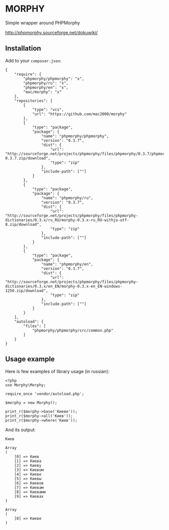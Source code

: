 MORPHY
======

Simple wrapper around PHPMorphy

http://phpmorphy.sourceforge.net/dokuwiki/

Installation
------------

Add to your `composer.json`:

    {
        "require": {
            "phpmorphy/phpmorphy": "x",
            "phpmorphy/ru": "x",
            "phpmorphy/en": "x",
            "mac/morphy": "x"
        },
        "repositories": [
            {
                "type": "vcs",
                "url": "https://github.com/mac2000/morphy"
            },
            {
                "type": "package",
                "package": {
                    "name": "phpmorphy/phpmorphy",
                    "version": "0.3.7",
                    "dist": {
                        "url": "http://sourceforge.net/projects/phpmorphy/files/phpmorphy/0.3.7/phpmorphy-0.3.7.zip/download",
                        "type": "zip"
                    },
                    "include-path": [""]
                }
            },
            {
                "type": "package",
                "package": {
                    "name": "phpmorphy/ru",
                    "version": "0.3.7",
                    "dist": {
                        "url": "http://sourceforge.net/projects/phpmorphy/files/phpmorphy-dictionaries/0.3.x/ru_RU/morphy-0.3.x-ru_RU-withjo-utf-8.zip/download",
                        "type": "zip"
                    },
                    "include-path": [""]
                }
            },
            {
                "type": "package",
                "package": {
                    "name": "phpmorphy/en",
                    "version": "0.3.7",
                    "dist": {
                        "url": "http://sourceforge.net/projects/phpmorphy/files/phpmorphy-dictionaries/0.3.x/en_EN/morphy-0.3.x-en_EN-windows-1250.zip/download",
                        "type": "zip"
                    },
                    "include-path": [""]
                }
            }
        ],
        "autoload": {
            "files": [
                "phpmorphy/phpmorphy/src/common.php"
            ]
        }
    }

Usage example
-------------

Here is few examples of library usage (in russian):

    <?php
    use Morphy\Morphy;

    require_once 'vendor/autoload.php';

    $morphy = new Morphy();

    print_r($morphy->base('Киеве'));
    print_r($morphy->all('Киев'));
    print_r($morphy->where('Киев'));

And its output:

    Киев

    Array
    (
        [0] => Киев
        [1] => Киева
        [2] => Киеву
        [3] => Киевом
        [4] => Киеве
        [5] => Киевы
        [6] => Киевов
        [7] => Киевам
        [8] => Киевами
        [9] => Киевах
    )

    Array
    (
        [0] => Киеве
    )

